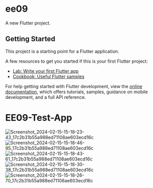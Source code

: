 # ee09

A new Flutter project.

## Getting Started

This project is a starting point for a Flutter application.

A few resources to get you started if this is your first Flutter project:

- [Lab: Write your first Flutter app](https://docs.flutter.dev/get-started/codelab)
- [Cookbook: Useful Flutter samples](https://docs.flutter.dev/cookbook)

For help getting started with Flutter development, view the
[online documentation](https://docs.flutter.dev/), which offers tutorials,
samples, guidance on mobile development, and a full API reference.
# EE09-Test-App
![Screenshot_2024-02-15-15-18-23-43_17c2b31b55a988ed71108ae603ecd16c](https://github.com/WiktorProgramista/EE09-Test-App/assets/62619318/32a55d71-4d7c-4124-a3fd-caf12284d632)
![Screenshot_2024-02-15-15-18-46-95_17c2b31b55a988ed71108ae603ecd16c](https://github.com/WiktorProgramista/EE09-Test-App/assets/62619318/e2415717-f00f-48eb-94c2-59a1ff735398)
![Screenshot_2024-02-15-15-18-43-61_17c2b31b55a988ed71108ae603ecd16c](https://github.com/WiktorProgramista/EE09-Test-App/assets/62619318/d6cbb463-c255-4c42-9629-c81ccf696800)
![Screenshot_2024-02-15-15-18-30-38_17c2b31b55a988ed71108ae603ecd16c](https://github.com/WiktorProgramista/EE09-Test-App/assets/62619318/28d53dfd-c638-4f4d-a2db-ffe17e793b64)
![Screenshot_2024-02-15-15-18-26-70_17c2b31b55a988ed71108ae603ecd16c](https://github.com/WiktorProgramista/EE09-Test-App/assets/62619318/621c238e-7977-4969-9516-40d7a46eef38)
